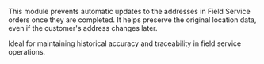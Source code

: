 This module prevents automatic updates to the addresses in Field Service orders once they are completed.
It helps preserve the original location data, even if the customer's address changes later.

Ideal for maintaining historical accuracy and traceability in field service operations.